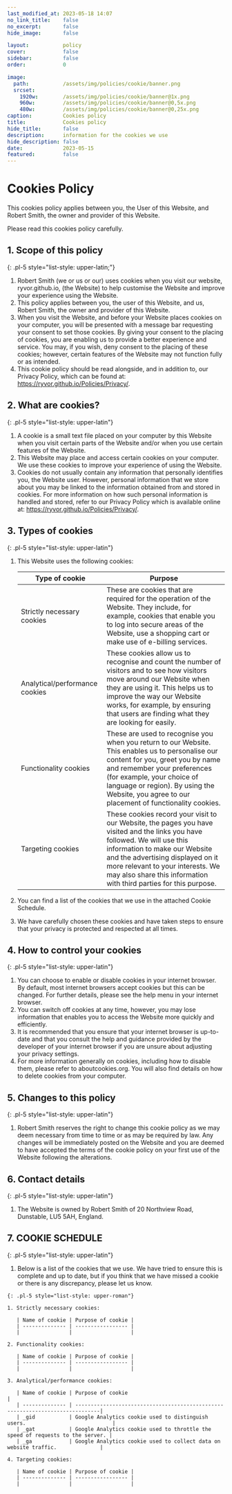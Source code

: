 ```yaml
---
last_modified_at: 2023-05-18 14:07
no_link_title:    false 
no_excerpt:       false 
hide_image:       false

layout:           policy
cover:            false
sidebar:          false
order:            0

image:
  path:           /assets/img/policies/cookie/banner.png
  srcset:
    1920w:        /assets/img/policies/cookie/banner@1x.png
    960w:         /assets/img/policies/cookie/banner@0,5x.png
    480w:         /assets/img/policies/cookie/banner@0,25x.png
caption:          Cookies policy
title:            Cookies policy
hide_title:       false
description:      information for the cookies we use
hide_description: false
date:             2023-05-15
featured:         false
---
```


# Cookies Policy

This cookies policy applies between you, the User of this Website, and Robert Smith, the owner and provider of this Website.

Please read this cookies policy carefully.

## 1. Scope of this policy

  {: .pl-5 style="list-style: upper-latin;"}

  1. Robert Smith (we or us or our) uses cookies when you visit our website, ryvor.github.io, (the Website) to help customise the Website and improve your experience using the Website.
  2. This policy applies between you, the user of this Website, and us, Robert Smith, the owner and provider of this Website.
  3. When you visit the Website, and before your Website places cookies on your computer, you will be presented with a message bar requesting your consent to set those cookies. By giving your consent to the placing of cookies, you are enabling us to provide a better experience and service. You may, if you wish, deny consent to the placing of these cookies; however, certain features of the Website may not function fully or as intended.
  4. This cookie policy should be read alongside, and in addition to, our Privacy Policy, which can be found at: <https://ryvor.github.io/Policies/Privacy/>.

## 2. What are cookies?

  {: .pl-5 style="list-style: upper-latin"}

  1. A cookie is a small text file placed on your computer by this Website when you visit certain parts of the Website and/or when you use certain features of the Website.
  2. This Website may place and access certain cookies on your computer. We use these cookies to improve your experience of using the Website.
  3. Cookies do not usually contain any information that personally identifies you, the Website user. However, personal information that we store about you may be linked to the information obtained from and stored in cookies. For more information on how such personal information is handled and stored, refer to our Privacy Policy which is available online at: <https://ryvor.github.io/Policies/Privacy/>.

## 3. Types of cookies

  {: .pl-5 style="list-style: upper-latin"}

  1. This Website uses the following cookies:

     | Type of cookie                 | Purpose                                                                                                                                                                                                                                                                                                   |
     |--------------------------------|-----------------------------------------------------------------------------------------------------------------------------------------------------------------------------------------------------------------------------------------------------------------------------------------------------------|
     | Strictly necessary cookies     | These are cookies that are required for the operation of the Website. They include, for example, cookies that enable you to log into secure areas of the Website, use a shopping cart or make use of e-billing services.                                                                                  |
     | Analytical/performance cookies | These cookies allow us to recognise and count the number of visitors and to see how visitors move around our Website when they are using it. This helps us to improve the way our Website works, for example, by ensuring that users are finding what they are looking for easily.                        |
     | Functionality cookies          | These are used to recognise you when you return to our Website. This enables us to personalise our content for you, greet you by name and remember your preferences (for example, your choice of language or region). By using the Website, you agree to our placement of functionality cookies.          |
     | Targeting cookies              | These cookies record your visit to our Website, the pages you have visited and the links you have followed. We will use this information to make our Website and the advertising displayed on it more relevant to your interests. We may also share this information with third parties for this purpose. |

  2. You can find a list of the cookies that we use in the attached Cookie Schedule.
  3. We have carefully chosen these cookies and have taken steps to ensure that your privacy is protected and respected at all times.

## 4. How to control your cookies

  {: .pl-5 style="list-style: upper-latin"}

  1. You can choose to enable or disable cookies in your internet browser. By default, most internet browsers accept cookies but this can be changed. For further details, please see the help menu in your internet browser.
  2. You can switch off cookies at any time, however, you may lose information that enables you to access the Website more quickly and efficiently.
  3. It is recommended that you ensure that your internet browser is up-to-date and that you consult the help and guidance provided by the developer of your internet browser if you are unsure about adjusting your privacy settings.
  4. For more information generally on cookies, including how to disable them, please refer to aboutcookies.org. You will also find details on how to delete cookies from your computer.

## 5. Changes to this policy

  {: .pl-5 style="list-style: upper-latin"}

  1. Robert Smith reserves the right to change this cookie policy as we may deem necessary from time to time or as may be required by law. Any changes will be immediately posted on the Website and you are deemed to have accepted the terms of the cookie policy on your first use of the Website following the alterations.

## 6. Contact details

  {: .pl-5 style="list-style: upper-latin"}

  1. The Website is owned by Robert Smith of 20 Northview Road, Dunstable, LU5 5AH, England.

## 7. COOKIE SCHEDULE

  {: .pl-5 style="list-style: upper-latin"}

  1. Below is a list of the cookies that we use. We have tried to ensure this is complete and up to date, but if you think that we have missed a cookie or there is any discrepancy, please let us know.

    {: .pl-5 style="list-style: upper-roman"}

    1. Strictly necessary cookies:

       | Name of cookie | Purpose of cookie |
       | -------------- | ----------------- |
       |                |                   |

    2. Functionality cookies:

       | Name of cookie | Purpose of cookie |
       | -------------- | ----------------- |
       |                |                   |

    3. Analytical/performance cookies:

       | Name of cookie | Purpose of cookie                                                             |
       | -------------- | ------------------------------------------------------------------------------|
       | _gid           | Google Analytics cookie used to distinguish users.                            |
       | _gat           | Google Analytics cookie used to throttle the speed of requests to the server. |
       | _ga            | Google Analytics cookie used to collect data on website traffic.              |

    4. Targeting cookies:

       | Name of cookie | Purpose of cookie |
       | -------------- | ----------------- |
       |                |                   |
